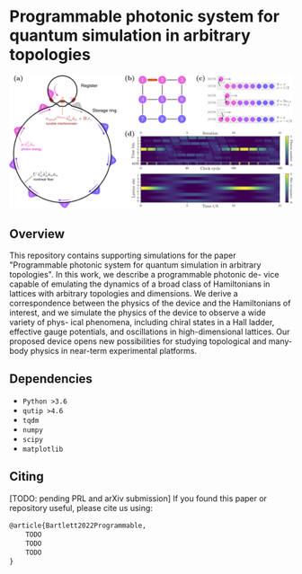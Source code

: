# Programmable photonic system for quantum simulation in arbitrary topologies

![](/figures/design.png)

## Overview

This repository contains supporting simulations for the paper "Programmable photonic system for quantum simulation in arbitrary topologies". In this work, we describe a programmable photonic de- vice capable of emulating the dynamics of a broad class of Hamiltonians in lattices with arbitrary topologies and dimensions. We derive a correspondence between the physics of the device and the Hamiltonians of interest, and we simulate the physics of the device to observe a wide variety of phys- ical phenomena, including chiral states in a Hall ladder, effective gauge potentials, and oscillations in high-dimensional lattices. Our proposed device opens new possibilities for studying topological and many-body physics in near-term experimental platforms.

## Dependencies

- `Python >3.6`
- `qutip >4.6`
- `tqdm`
- `numpy`
- `scipy`
- `matplotlib`


## Citing

[TODO: pending PRL and arXiv submission] If you found this paper or repository useful, please cite us using:

```
@article{Bartlett2022Programmable,
    TODO
    TODO
    TODO
}
```

